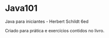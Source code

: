 # Java101
Java para iniciantes - Herbert Schildt 6ed

Criado para prática e exercícios contidos no livro.
